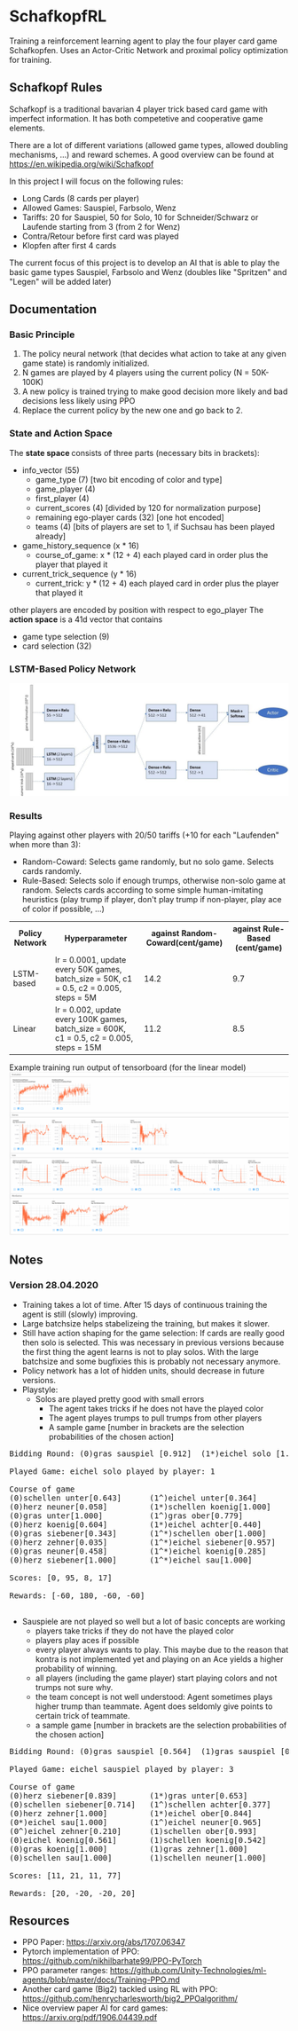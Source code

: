 # SchafkopfRL

Training a reinforcement learning agent to play the four player card game Schafkopfen. Uses an Actor-Critic Network and proximal policy optimization for training.

## Schafkopf Rules
Schafkopf is a traditional bavarian 4 player trick based card game with imperfect information. It has both competetive and cooperative game elements.

There are a lot of different variations (allowed game types, allowed doubling mechanisms, ...) and reward schemes. A good overview can be found at https://en.wikipedia.org/wiki/Schafkopf

In this project I will focus on the following rules:
- Long Cards (8 cards per player)
- Allowed Games: Sauspiel, Farbsolo, Wenz
- Tariffs: 20 for Sauspiel, 50 for Solo, 10 for Schneider/Schwarz or Laufende starting from 3 (from 2 for Wenz)
- Contra/Retour before first card was played
- Klopfen after first 4 cards

The current focus of this project is to develop an AI that is able to play the basic game types Sauspiel, Farbsolo and Wenz (doubles like "Spritzen" and "Legen" will be added later) 

## Documentation
### Basic Principle

1. The policy neural network (that decides what action to take at any given game state) is randomly initialized.
2. N games are played by 4 players using the current policy (N = 50K-100K)
3. A new policy is trained trying to make good decision more likely and bad decisions less likely using PPO
4. Replace the current policy by the new one and go back to 2.

<!--### Class Overview
Find the most imporatant classes for the training process below.

<img src="documentation/class_diagram.jpg">-->

### State and Action Space

The <b>state space </b> consists of three parts (necessary bits in brackets):

- info_vector (55)
  - game_type (7) [two bit encoding of color and type]
  - game_player (4)
  - first_player (4)
  - current_scores (4) [divided by 120 for normalization purpose]
  - remaining ego-player cards (32) [one hot encoded]
  - teams (4) [bits of players are set to 1, if Suchsau has been played already]
- game_history_sequence (x * 16)
    - course_of_game: x * (12 + 4) each played card in order plus the player that played it
- current_trick_sequence (y * 16)
    - current_trick: y * (12 + 4) each played card in order plus the player that played it

other players are encoded by position with respect to ego_player
The <b>action space</b> is a 41d vector that contains

- game type selection (9)
- card selection (32)

### LSTM-Based Policy Network
<img src="documentation/network.jpg">

### Results
Playing against other players with 20/50 tariffs (+10 for each "Laufenden" when more than 3):
- Random-Coward: Selects game randomly, but no solo game. Selects cards randomly.
- Rule-Based: Selects solo if enough trumps, otherwise non-solo game at random. Selects cards according to some simple human-imitating heuristics (play trump if player, don't play trump if non-player, play ace of color if possible, ...)

<table>
    <tr>
        <th>Policy Network</th>
        <th>Hyperparameter</th>
        <th>against Random-Coward(cent/game)</th>
        <th>against Rule-Based (cent/game)</th>
    </tr>
    <tr>
        <td>LSTM-based</td>
        <td>lr = 0.0001, update every 50K games, batch_size = 50K, c1 = 0.5, c2 = 0.005, steps = 5M</td>
        <td>14.2</td>
        <td>9.7</td>
    </tr>
    <tr>
        <td>Linear</td>
        <td>lr = 0.002, update every 100K games, batch_size = 600K, c1 = 0.5, c2 = 0.005, steps = 15M</td>
        <td>11.2</td>
        <td>8.5</td>
    </tr>
</table>

Example training run output of tensorboard (for the linear model)
<img src="documentation/example_run.png">

## Notes
### Version 28.04.2020
- Training takes a lot of time. After 15 days of continuous training the agent is still (slowly) improving.
- Large batchsize helps stabelizeing the training, but makes it slower. 
- Still have action shaping for the game selection: If cards are really good then solo is selected.
This was necessary in previous versions because the first thing the agent learns is not to play solos. With the large batchsize and some bugfixies this is probably not necessary anymore.
- Policy network has a lot of hidden units, should decrease in future versions.
- Playstyle:
  - Solos are played pretty good with small errors
     - The agent takes tricks if he does not have the played color
     - The agent playes trumps to pull trumps from other players
     - A sample game [number in brackets are the selection probabilities of the chosen action]
<pre>
Bidding Round: (0)gras sauspiel [0.912]  (1*)eichel solo [1.000]  (2)eichel sauspiel [0.951]  (3)schellen sauspiel [0.011]  

Played Game: eichel solo played by player: 1

Course of game
(0)schellen unter[0.643]      (1^)eichel unter[0.364]       (2)eichel zehner[1.000]       (3*)herz ober[1.000]          
(0)herz neuner[0.058]         (1*)schellen koenig[1.000]    (2)schellen siebener[0.980]   (3^)schellen achter[0.104]    
(0)gras unter[1.000]          (1^)gras ober[0.779]          (2*)eichel ober[0.524]        (3)eichel neuner[1.000]       
(0)herz koenig[0.604]         (1*)eichel achter[0.440]      (2^)herz sau[0.149]           (3)herz achter[1.000]         
(0)gras siebener[0.343]       (1^*)schellen ober[1.000]     (2)herz unter[1.000]          (3)schellen zehner[0.294]     
(0)herz zehner[0.035]         (1^*)eichel siebener[0.957]   (2)gras sau[0.703]            (3)gras zehner[0.832]         
(0)gras neuner[0.458]         (1^*)eichel koenig[0.285]     (2)gras achter[0.971]         (3)gras koenig[0.621]         
(0)herz siebener[1.000]       (1^*)eichel sau[1.000]        (2)schellen sau[1.000]        (3)schellen neuner[1.000]     

Scores: [0, 95, 8, 17]

Rewards: [-60, 180, -60, -60]
 </pre>
 
  - Sauspiele are not played so well but a lot of basic concepts are working
    - players take tricks if they do not have the played color
    - players play aces if possible
    - every player always wants to play. This maybe due to the reason that kontra is not implemented yet and playing on an Ace yields a higher probability of winning.
    - all players (including the game player) start playing colors and not trumps not sure why.
    - the team concept is not well understood: Agent sometimes plays higher trump than teammate. Agent does seldomly give points to certain trick of teammate.
    - a sample game [number in brackets are the selection probabilities of the chosen action]
<pre>
Bidding Round: (0)gras sauspiel [0.564]  (1)gras sauspiel [0.521]  (2)schellen sauspiel [0.590]  (3*)eichel sauspiel [0.997]  

Played Game: eichel sauspiel played by player: 3

Course of game
(0)herz siebener[0.839]       (1*)gras unter[0.653]         (2)herz unter[0.570]          (3^)herz neuner[0.166]        
(0)schellen siebener[0.714]   (1^)schellen achter[0.377]    (2)schellen zehner[1.000]     (3*)herz koenig[0.034]        
(0)herz zehner[1.000]         (1*)eichel ober[0.844]        (2)schellen unter[0.801]      (3^)eichel unter[0.467]       
(0*)eichel sau[1.000]         (1^)eichel neuner[0.965]      (2)eichel siebener[1.000]     (3)eichel achter[1.000]       
(0^)eichel zehner[0.210]      (1)schellen ober[0.993]       (2)gras achter[0.140]         (3*)herz ober[0.966]          
(0)eichel koenig[0.561]       (1)schellen koenig[0.542]     (2*)gras ober[1.000]          (3^)herz achter[0.925]        
(0)gras koenig[1.000]         (1)gras zehner[1.000]         (2^)gras neuner[0.527]        (3*)gras sau[1.000]           
(0)schellen sau[1.000]        (1)schellen neuner[1.000]     (2)gras siebener[1.000]       (3^*)herz sau[1.000]          

Scores: [11, 21, 11, 77]

Rewards: [20, -20, -20, 20]
</pre>
    
    

## Resources
- PPO Paper: https://arxiv.org/abs/1707.06347
- Pytorch implementation of PPO: https://github.com/nikhilbarhate99/PPO-PyTorch
- PPO parameter ranges: https://github.com/Unity-Technologies/ml-agents/blob/master/docs/Training-PPO.md
- Another card game (Big2) tackled using RL with PPO: https://github.com/henrycharlesworth/big2_PPOalgorithm/
- Nice overview paper AI for card games: https://arxiv.org/pdf/1906.04439.pdf
